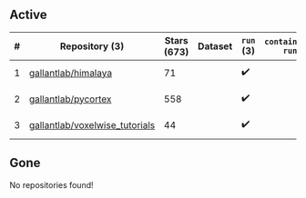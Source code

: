 ## Active
| # | Repository (3) | Stars (673) | Dataset | `run` (3) | `containers-run` | Last Modified |
| --- | --- | --- | --- | --- | --- | --- |
| 1 | [gallantlab/himalaya](https://github.com/gallantlab/himalaya) | 71 |  | :heavy_check_mark: |  | 2024-05-20 23:35:49+00:00 |
| 2 | [gallantlab/pycortex](https://github.com/gallantlab/pycortex) | 558 |  | :heavy_check_mark: |  | 2024-05-21 20:45:29+00:00 |
| 3 | [gallantlab/voxelwise_tutorials](https://github.com/gallantlab/voxelwise_tutorials) | 44 |  | :heavy_check_mark: |  | 2024-04-08 17:20:08+00:00 |

## Gone
No repositories found!
